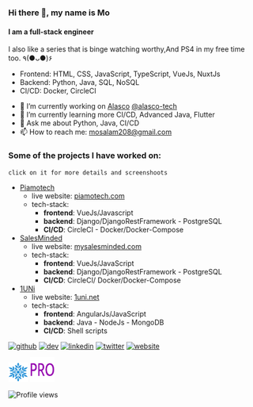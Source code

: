 ### Hi there 👋, my name is Mo
#### I am a full-stack engineer


I also like a series that is binge watching worthy,And PS4 in my free time too. ٩(●ᴗ●)۶


- Frontend: HTML, CSS, JavaScript, TypeScript, VueJs, NuxtJs
- Backend: Python, Java, SQL, NoSQL
- CI/CD: Docker, CircleCI
</ln>


- 🔭 I’m currently working on [Alasco](https://alasco.de) [@alasco-tech](https://github.com/alasco-tech) 
- 🌱 I’m currently learning more  CI/CD, Advanced Java, Flutter 
- 💬 Ask me about Python, Java, CI/CD 
- 📫 How to reach me: mosalam208@gmail.com 

### Some of the projects I have worked on:
```
click on it for more details and screenshoots
```
- [Piamotech](https://github.com/m7salam/m7salam/blob/master/piamotech.md)
  * live website: [piamotech.com](https://piamotech.com)
  * tech-stack:
    - **frontend**: VueJs/Javascript
    - **backend**: Django/DjangoRestFramework - PostgreSQL
    - **CI/CD**: CircleCI - Docker/Docker-Compose
- [SalesMinded](https://github.com/m7salam/m7salam/blob/master/salesminded.md)
  * live website: [mysalesminded.com](https://mysalesminded.com)
  * tech-stack:
    - **frontend**: VueJs/JavaScript
    - **backend**: Django/DjangoRestFramework - PostgreSQL
    - **CI/CD**: CircleCI/ Docker/Docker-Compose
- [1UNi](https://github.com/m7salam/m7salam/blob/master/1uni.md)
  * live website: [1uni.net](https://1uni.net)
  * tech-stack:
    - **frontend**: AngularJs/JavaScript
    - **backend**: Java - NodeJs - MongoDB 
    - **CI/CD**: Shell scripts
    
 
[<img src='https://cdn.jsdelivr.net/npm/simple-icons@3.0.1/icons/github.svg' alt='github' height='40'>](https://github.com/m7salam)  [<img src='https://cdn.jsdelivr.net/npm/simple-icons@3.0.1/icons/dev-dot-to.svg' alt='dev' height='40'>](https://dev.to/m7salam)  [<img src='https://cdn.jsdelivr.net/npm/simple-icons@3.0.1/icons/linkedin.svg' alt='linkedin' height='40'>](https://www.linkedin.com/in/m7salam/)  [<img src='https://cdn.jsdelivr.net/npm/simple-icons@3.0.1/icons/twitter.svg' alt='twitter' height='40'>](https://twitter.com/m7salam)  [<img src='https://cdn.jsdelivr.net/npm/simple-icons@3.0.1/icons/icloud.svg' alt='website' height='40'>](https://mosalam.me)  

<a href='https://archiveprogram.github.com/'><img src='https://raw.githubusercontent.com/acervenky/animated-github-badges/master/assets/acbadge.gif' width='40' height='40'></a> <a href='https://github.com/pricing'><img src='https://raw.githubusercontent.com/acervenky/animated-github-badges/master/assets/pro.gif' width='50' height='50'></a>



![Profile views](https://gpvc.arturio.dev/m7salam) 
